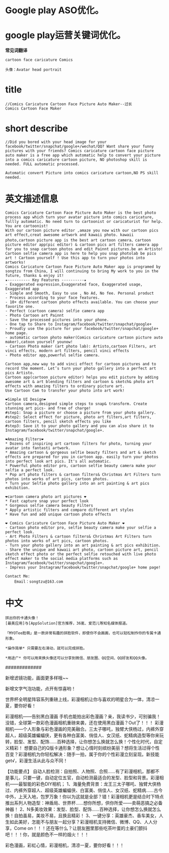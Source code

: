 # Google play ASO优化。

# google play运营关键词优化。

**常见词翻译**

    cartoon face caricature Comics 

    头像：Avatar head portrait


# title

    //Comics Caricature Cartoon Face Picture Auto Maker--过长
    Comics Cartoon Face Maker

# short describe

    //Did you bored with your head image for your facebook/twitter/snapchat/google+/wechat/QQ? Want share your funny pictures with your friends? Comics caricature cartoon face picture auto maker is a free app which automatic help to convert your picture into a comics caricature cartoon picture, NO photoshop skill is needed. FULL automatic processed.

    Automatic convert Picture into comics caricature cartoon,NO PS skill needed.





# 英文描述信息

    Comics Caricature Cartoon Face Picture Auto Maker is the best photo process app which turn your avatar picture into comics caricature, fullly automatic. No need turn to cartoonist or caricaturist for help. You are cartoonist!
    With our cartoon picture editor ,amaze you now with our cartoon pics art effect,creat awesome artwork and kawaii photo. kawaii photo,cartoon picture app is the best art cartoon camera、cartoon picture editor app(pic editor) & cartoon pics art filters camera app for you to snap cartoon photos and edit Painnt pictures.be an Artisto!
    Cartoon selfie camera app is here to help you snap photolab be pics art ! Cartoon yourself ! Use this app to turn your photos into artworks!
    Comics Caricature Cartoon Face Picture Auto Maker app is programed by songtzu from China, I will continuing to bring My work to you in the future, thanks & enjoy it!
    ★---------- Key Features ----------★
    - Exaggerated expression,Exaggerated face, Exaggerated usage, Exaggerated app
    - Simple and Smooth, Easy to use , No Ad, No fee. Personal product
    - Process according to your face features. 
    - 10+ different cartoon photo effects available. You can choose your favorite one.
    - Perfect (cartoon camera) selfie camera app
    - Photo Cartoon art Painnt
    - Save the processed pictures into your phone.
    - One tap to Share to Instagram/facebook/twitter/snapchat/google+
    - Proudly use the picture for your facebook/twitter/snapchat/google+ home page.
    - automatic cartoon photo maker(Comics caricature cartoon picture auto maker),catoon yourself younow!
    - Cartoon Photo maker (art photo lab): Artisto,cartoon Filters, art vinci effects, modern art filters, pencil vinci effects 
    - Photo editor app,powerful selfie camera.

    Cartoon app,new way to add vinci effect for cartoon pictures and to record the moment. Let’s turn your photo gallery into a perfect art pics Artisto. 
    Cartoon app(cartoon picture editor) helps you edit picture by adding awesome art & art blending filters and cartoon & sketch& photo art effects with amazing filters to ordinary picture art.
    Use Cartoon Cam to transfer your photo into art work!

    ❤Simple UI Design❤
    Cartoon camera,designed simple steps to snap& transform. Create stunning art pics- and free of charge! 
    #step1: Snap a picture or choose a picture from your photo gallery. 
    #step2: Select effect for picture, photo art filters,art filters, cartoon filters, pencil sketch effects you like
    #step3: Save it to your photo gallery and you can also share it to Instagram/facebook/twitter/snapchat/google+.

    ❤Amazing Filters❤
    * Dozens of inspiring art cartoon filters for photo, turning your avatar into fantasti artwork.
    * Amazing cartoon & gorgeous selfie beauty filters and art & sketch effects are prepared for you in cartoon app. easily turn your photos into perfect look art pics. It's all automatic.
    * Powerful photo editor pro, cartoon selfie beauty camera make your selfie a perfect look. 
    * Pop art photo filters & cartoon filters& Christmas Art Filters turn photos into works of art pics, cartoon photos.
    * Turn your Selfie photo gallery into an art painting & art pics exhibition.

    ❤cartoon camera photo art pictures ❤
    * Fast capture snap your perfect look 
    * Gorgeous selfie camera beauty Filters
    * Apply artistic filters and compare different art styles
    * Have fun and add unique cartoon photo effects

    ❤ Comics Caricature Cartoon Face Picture Auto Maker ❤
    - Cartoon photo editor pro, selfie beauty camera make your selfie a perfect look. 
    - Art Photo Filters & cartoon filters& Christmas Art Filters turn photos into works of art pics, cartoon photos.
    - Turn your photo gallery into an art painting & art pics exhibition.
    - Share the unique and kawaii art photo, cartoon picture art, pencil sketch effect photo or the perfect selfie retouched with live photo effect maker to the social media platforms such as  Instagram/facebook/twitter/snapchat/google+.
    - Impress your Instagram/facebook/twitter/snapchat/google+ home page! 

    Contact Me:
        Email：songtzu@163.com


# 中文


    拼出你的卡通头像！ 
    [最美应用]与[AppSolution]官方推荐，36氪、爱范儿等知名媒体报道。 

    「MYOTee脸萌」是一款非常有趣的拼脸软件，即使你不会画画，也可以轻松制作你的专属卡通形象。 

    *操作简单* 只需要左右滑动，就可以完成拼脸。 

    *用途广* 你可以用来换头像还可以分享到微信、朋友圈、QQ空间、QQ好友和QQ头像。






#############


新增滤镜功能，画面更多样哦~~

新增文字气泡功能，点开有惊喜哟！

世界杯全明星阵容系列重磅上线，彩漫相机让你与喜欢的明星合为一体，清凉一夏，要你好看！

彩漫相机——告别黑白漫画
手机也能拍出彩色漫画？亲，我读书少，可别骗我！
没错，全球第一款彩色漫画相机重磅来袭，还在使用黑白漫画？Out了！！！
彩漫相机——个人形象与彩色漫画的完美融合。三太子哪吒，独臂大侠杨过，内裤外穿超人，超级英雄蝙蝠侠，更有各种白富美、俏佳人、女汉纸、蛇精病造型等你来玩转，脸型、发型、配饰……百种选择，让你想怎么换就怎么换！个性化时代，自定义精彩！
想要自己的Q版卡通形象？想让心情时刻缤纷美丽？想将生活过得个性百变？彩漫相机为你轻松解决：随手一拍，属于你的个性彩漫立刻呈现。新技能get√，彩漫生活从此与众不同！

【功能要点】
自动人脸检测：自拍照、人物照、合照……有了彩漫相机，那都不是事儿，只要一键，自动定位五官，自动检测最适合的发型、脸型和背景。彩漫相机——最智能的彩色DIY相机；
1、海量免费背景：龙王三太子哪吒、独臂大侠杨过、内裤外穿超人、超级英雄蝙蝠侠、白富美、俏佳人、女汉纸、蛇精病……古今中外，上天入地，包罗万象！你以为这就是全部？错！彩漫相机更是结合时下特点推出系列人物造型：神盾局、世界杯……想你所想，供你所爱——卖萌恶搞之必备神器！
2、N多美妆效果：发型、脸型、配饰……百种选择，让你想怎么换就怎么换！自拍虽易，美妆不易，且换且精彩！
3、一键分享：英雄豪杰、香车美女，人生如此美好，怎能不与朋友一起分享？彩漫相机支持微信、微博、QQ、人人分享，Come on！！！还在等什么？让朋友圈里那些吃茶叶蛋的土豪们颤抖吧！！！你，就是颜色不一样的烟火！！！

彩色漫画，彩虹心情，彩漫相机，清凉一夏，要你好看！！！